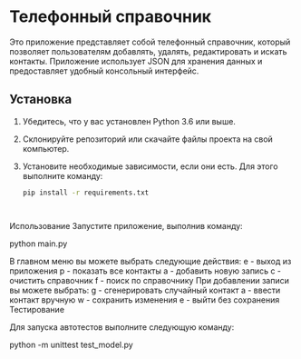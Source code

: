 # Телефонный справочник

Это приложение представляет собой телефонный справочник, который позволяет пользователям добавлять, удалять, редактировать и искать контакты. Приложение использует JSON для хранения данных и предоставляет удобный консольный интерфейс.

## Установка

1. Убедитесь, что у вас установлен Python 3.6 или выше.
2. Склонируйте репозиторий или скачайте файлы проекта на свой компьютер.
3. Установите необходимые зависимости, если они есть. Для этого выполните команду:

   ```bash
   pip install -r requirements.txt




Использование
Запустите приложение, выполнив команду:


python main.py

В главном меню вы можете выбрать следующие действия:
e - выход из приложения
p - показать все контакты
a - добавить новую запись
c - очистить справочник
f - поиск по справочнику
При добавлении записи вы можете выбрать:
g - сгенерировать случайный контакт
a - ввести контакт вручную
w - сохранить изменения
e - выйти без сохранения
Тестирование


Для запуска автотестов выполните следующую команду:

python -m unittest test_model.py
